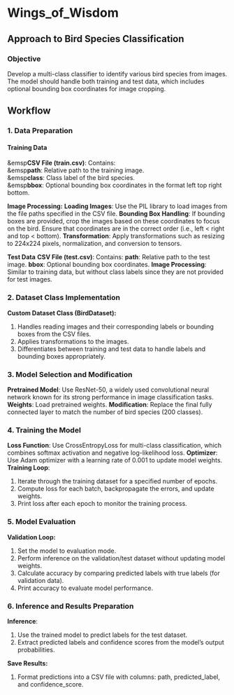 # Wings_of_Wisdom

## Approach to Bird Species Classification
### Objective
Develop a multi-class classifier to identify various bird species from images. The model should handle both training and test data, which includes optional bounding box coordinates for image cropping.

## Workflow
### 1. Data Preparation
#### Training Data
&emsp**CSV File (train.csv)**: Contains:<br/>
&emsp**path**: Relative path to the training image.<br/>
&emsp**class**: Class label of the bird species.<br/>
&emsp**bbox**: Optional bounding box coordinates in the format left top right bottom.<br/>
      
**Image Processing:**
**Loading Images**: Use the PIL library to load images from the file paths specified in the CSV file.
**Bounding Box Handling**: If bounding boxes are provided, crop the images based on these coordinates to focus on the bird. Ensure that coordinates are in the correct order (i.e., left < right and top < bottom).
**Transformation**: Apply transformations such as resizing to 224x224 pixels, normalization, and conversion to tensors.
    
**Test Data**
**CSV File (test.csv)**: Contains:
**path**: Relative path to the test image.
**bbox**: Optional bounding box coordinates.
**Image Processing**: Similar to training data, but without class labels since they are not provided for test images.

### 2. Dataset Class Implementation
**Custom Dataset Class (BirdDataset):**
1. Handles reading images and their corresponding labels or bounding boxes from the CSV files.
2. Applies transformations to the images.
3. Differentiates between training and test data to handle labels and bounding boxes appropriately.
    
### 3. Model Selection and Modification
**Pretrained Model**: Use ResNet-50, a widely used convolutional neural network known for its strong performance in image classification tasks.
**Weights**: Load pretrained weights.
**Modification**: Replace the final fully connected layer to match the number of bird species (200 classes).
    
### 4. Training the Model
**Loss Function**: Use CrossEntropyLoss for multi-class classification, which combines softmax activation and negative log-likelihood loss.
**Optimizer**: Use Adam optimizer with a learning rate of 0.001 to update model weights.
**Training Loop**:
1. Iterate through the training dataset for a specified number of epochs.
2. Compute loss for each batch, backpropagate the errors, and update weights.
3. Print loss after each epoch to monitor the training process.
          
### 5. Model Evaluation
**Validation Loop:**
 1. Set the model to evaluation mode.
 2. Perform inference on the validation/test dataset without updating model weights.
 3. Calculate accuracy by comparing predicted labels with true labels (for validation data).
 4. Print accuracy to evaluate model performance.
      
### 6. Inference and Results Preparation
**Inference**:
 1. Use the trained model to predict labels for the test dataset.
 2. Extract predicted labels and confidence scores from the model’s output probabilities.
      
**Save Results:**
 1. Format predictions into a CSV file with columns: path, predicted_label, and confidence_score.
